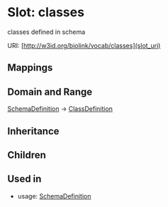 # Slot: classes


classes defined in schema

URI: [http://w3id.org/biolink/vocab/classes](slot_uri)
## Mappings

## Domain and Range

[SchemaDefinition](SchemaDefinition.md) -> [ClassDefinition](ClassDefinition.md)
## Inheritance

## Children

## Used in

 *  usage: [SchemaDefinition](SchemaDefinition.md)
